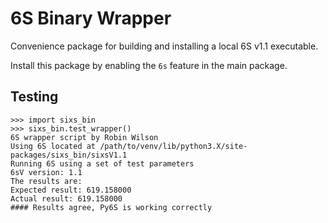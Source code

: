 # 6S Binary Wrapper

Convenience package for building and installing a local 6S v1.1 executable.

Install this package by enabling the `6s` feature in the main package.

## Testing

```pycon
>>> import sixs_bin
>>> sixs_bin.test_wrapper()
6S wrapper script by Robin Wilson
Using 6S located at /path/to/venv/lib/python3.X/site-packages/sixs_bin/sixsV1.1
Running 6S using a set of test parameters
6sV version: 1.1
The results are:
Expected result: 619.158000
Actual result: 619.158000
#### Results agree, Py6S is working correctly
```
